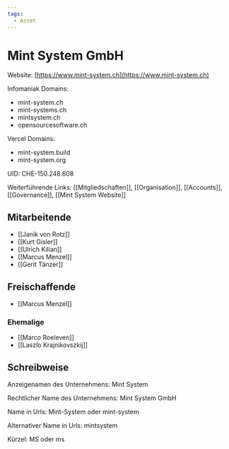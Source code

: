 ```yaml
---
tags:
  - Asset
---
```


# Mint System GmbH

Website: [https://www.mint-system.ch](https://www.mint-system.ch)

Infomaniak Domains:

- mint-system.ch
- mint-systems.ch
- mintsystem.ch
- opensourcesoftware.ch

Vercel Domains:

- mint-system.build
- mint-system.org

UID: CHE-150.248.608

Weiterführende Links: [[Mitgliedschaften]], [[Organisation]], [[Accounts]], [[Governance]], [[Mint System Website]]

## Mitarbeitende

- [[Janik von Rotz]]
- [[Kurt Gisler]]
- [[Ulrich Kilian]]
- [[Marcus Menzel]]
- [[Gerit Tänzer]]

## Freischaffende

- [[Marcus Menzel]]

### Ehemalige

- [[Marco Roeleven]]
- [[Laszlo Krajnikovszkij]]

## Schreibweise

Anzeigenamen des Unternehmens: Mint System

Rechtlicher Name des Unternehmens: Mint System GmbH

Name in Urls: Mint-System oder mint-system

Alternativer Name in Urls: mintsystem

Kürzel: MS oder ms
